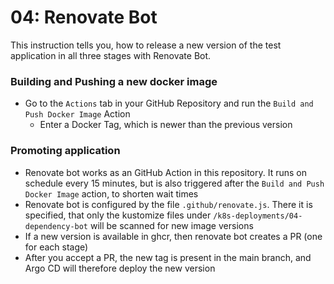 # 04: Renovate Bot

This instruction tells you, how to release a new version of the test application in all three stages
with Renovate Bot.


### Building and Pushing a new docker image
* Go to the `Actions` tab in your GitHub Repository and run the `Build and Push Docker Image` Action
  * Enter a Docker Tag, which is newer than the previous version

### Promoting application
* Renovate bot works as an GitHub Action in this repository. It runs on schedule every 15 minutes, but is also
  triggered after the `Build and Push Docker Image` action, to shorten wait times
* Renovate bot is configured by the file `.github/renovate.js`. There it is specified, that only the kustomize files
  under `/k8s-deployments/04-dependency-bot` will be scanned for new image versions
* If a new version is available in ghcr, then renovate bot creates a PR (one for each stage)
* After you accept a PR, the new tag is present in the main branch, and Argo CD will therefore deploy the new version